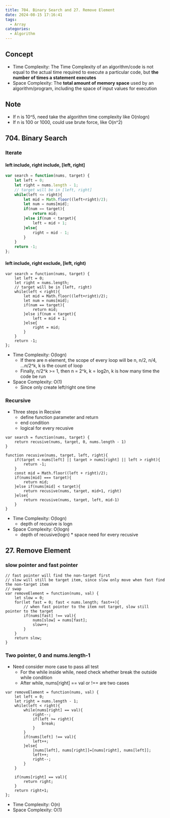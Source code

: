 ```yaml
---
title: 704. Binary Search and 27. Remove Element
date: 2024-08-15 17:16:41
tags:
  - Array
categories:
  - Algorithm
---
```


## Concept

- Time Complexity: The Time Complexity of an algorithm/code is not equal to the actual time required to execute a particular code, but **the number of times a statement executes**
- Space Complexity: The **total amount of memory space** used by an algorithm/program, including the space of input values for execution

## Note
- If n is 10^5, need take the algorithm time complexity like O(nlogn)
- If n is 100 or 1000, could use brute force, like O(n^2)

## 704. Binary Search

### Iterate

#### left include, right include, [left, right]

```JavaScript
var search = function(nums, target) {
    let left = 0;
    let right = nums.length - 1;
    // target will be in [left, right]
    while(left <= right){
        let mid = Math.floor((left+right)/2);
        let num = nums[mid];
        if(num == target){
            return mid;
        }else if(num < target){
            left = mid + 1;
        }else{
            right = mid - 1;
        }
    }
    return -1;
};
```

#### left include, right exclude, [left, right)

```
var search = function(nums, target) {
    let left = 0;
    let right = nums.length;
    // target will be in [left, right)
    while(left < right){
        let mid = Math.floor((left+right)/2);
        let num = nums[mid];
        if(num == target){
            return mid;
        }else if(num < target){
            left = mid + 1;
        }else{
            right = mid;
        }
    }
    return -1;
};
```

- Time Complexity: O(logn)
  - If there are n element, the scope of every loop will be n, n/2, n/4, ...n/2^k, k is the count of loop
  - Finally, n/2^k >= 1, then n = 2^k, k = log2n, k is how many time the code be run
- Space Complexity: O(1)
  - Since only create left/right one time

### Recursive

- Three steps in Recsive
  - define function parameter and return
  - end condition
  - logical for every recusive

```JS
var search = function(nums, target) {
    return recusive(nums, target, 0, nums.length - 1)
}

function recusive(nums, target, left, right){
    if(target < nums[left] || target > nums[right] || left > right){
        return -1;
    }
    const mid = Math.floor((left + right)/2);
    if(nums[mid] === target){
        return mid;
    }else if(nums[mid] < target){
        return recusive(nums, target, mid+1, right)
    }else{
        return recusive(nums, target, left, mid-1)
    }
}
```

- Time Complexity: O(logn)
  - depth of recusive is logn
- Space Complexity: O(logn)
  - depth of recusive(logn) \* space need for every recusive

## 27. Remove Element

### slow pointer and fast pointer
```
// fast pointer will find the non-target first
// slow will still be target item, since slow only move when fast find the non-target item
// swap
var removeElement = function(nums, val) {
    let slow = 0;
    for(let fast = 0; fast < nums.length; fast++){
        // when fast pointer to the item not target, slow still pointer to the target
        if(nums[fast] !== val){
            nums[slow] = nums[fast];
            slow++;
        }
    }
    return slow;
}
```

### Two pointer, 0 and nums.length-1
- Need consider more case to pass all test
  - For the while inside while, need check whether break the outside while condition
  - After while, nums[right] == val or !== are two cases
```
var removeElement = function(nums, val) {
    let left = 0;
    let right = nums.length - 1;
    while(left < right){
        while(nums[right] == val){
            right--;
            if(left >= right){
                break;
            }
        }
        if(nums[left] !== val){
            left++;
        }else{
            [nums[left], nums[right]]=[nums[right], nums[left]];
            left++;
            right--;
        }
    }
    
    if(nums[right] == val){
        return right;
    }
    return right+1;
};
```

- Time Complexity: O(n)
- Space Complexity: O(1)
